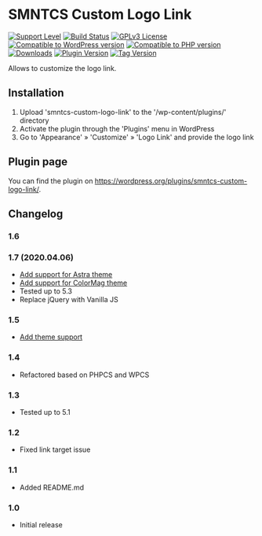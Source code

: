 # SMNTCS Custom Logo Link

[![Support Level](https://img.shields.io/badge/support-active-green.svg)](#support-level)
[![Build Status](https://api.travis-ci.com/nielslange/smntcs-custom-logo-link.svg?branch=master)](https://api.travis-ci.com/nielslange/smntcs-custom-logo-link)
[![GPLv3 License](https://img.shields.io/github/license/nielslange/smntcs-custom-logo-link.svg)](https://www.gnu.org/licenses/gpl.html)
[![Compatible to WordPress version](https://plugintests.com/plugins/smntcs-custom-logo-link/wp-badge.svg)](https://plugintests.com/plugins/smntcs-custom-logo-link/latest)
[![Compatible to PHP version](https://plugintests.com/plugins/smntcs-custom-logo-link/php-badge.svg)](https://plugintests.com/plugins/smntcs-custom-logo-link/latest)
[![Downloads](https://img.shields.io/wordpress/plugin/dt/smntcs-custom-logo-link.svg)](https://wordpress.org/plugins/smntcs-custom-logo-link/)
[![Plugin Version](https://img.shields.io/wordpress/plugin/v/smntcs-custom-logo-link.svg)](https://wordpress.org/plugins/smntcs-custom-logo-link/)
[![Tag Version](https://img.shields.io/github/tag/nielslange/smntcs-custom-logo-link.svg)](https://wordpress.org/plugins/smntcs-custom-logo-link/)

Allows to customize the logo link.

## Installation

1. Upload 'smntcs-custom-logo-link' to the '/wp-content/plugins/' directory
2. Activate the plugin through the 'Plugins' menu in WordPress
3. Go to 'Appearance' » 'Customize' » 'Logo Link' and provide the logo link

## Plugin page

You can find the plugin on https://wordpress.org/plugins/smntcs-custom-logo-link/.

## Changelog

### 1.6
### 1.7 (2020.04.06)
* [Add support for Astra theme](https://github.com/nielslange/smntcs-custom-logo-link/issues/5)
* [Add support for ColorMag theme](https://github.com/nielslange/smntcs-custom-logo-link/issues/5)
* Tested up to 5.3
* Replace jQuery with Vanilla JS

### 1.5
* [Add theme support](https://github.com/nielslange/smntcs-custom-logo-link/issues/2)

### 1.4
* Refactored based on PHPCS and WPCS

### 1.3
* Tested up to 5.1

### 1.2
* Fixed link target issue

### 1.1
* Added README.md

### 1.0
* Initial release
